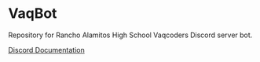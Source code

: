 # VaqBot
Repository for Rancho Alamitos High School Vaqcoders Discord server bot.

[Discord Documentation](https://discordapp.com/developers/docs/intro)
